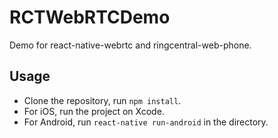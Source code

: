 # RCTWebRTCDemo
Demo for react-native-webrtc and ringcentral-web-phone.

## Usage
- Clone the repository, run `npm install`.  
- For iOS, run the project on Xcode.  
- For Android, run `react-native run-android` in the directory.  
